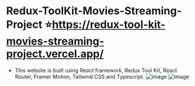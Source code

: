 # Redux-ToolKit-Movies-Streaming-Project ⭐https://redux-tool-kit-movies-streaming-project.vercel.app/
- This website is built using React framework, Redux Tool Kit, React Router, Framer Motion, Tailwind CSS and Typescript. 
![image](https://github.com/user-attachments/assets/1d4ca534-9aa8-4449-87c7-53fd5bd92bdd)
![image](https://github.com/user-attachments/assets/aad127a3-5832-4046-a07d-8bb307ce7f91)
